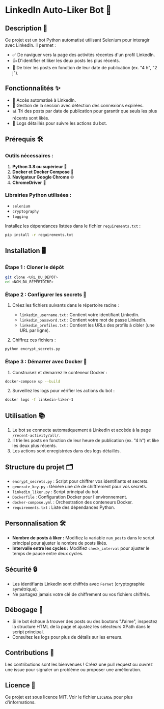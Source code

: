 # LinkedIn Auto-Liker Bot 🚀

## Description 📝
Ce projet est un bot Python automatisé utilisant Selenium pour interagir avec LinkedIn. Il permet :
- ✅ De naviguer vers la page des activités récentes d'un profil LinkedIn.
- 👍 D'identifier et liker les deux posts les plus récents.
- 📅 De trier les posts en fonction de leur date de publication (ex. "4 h", "2 j").

## Fonctionnalités ✨
- 🔐 Accès automatisé à LinkedIn.
- 🔄 Gestion de la session avec détection des connexions expirées.
- 📊 Tri des posts par date de publication pour garantir que seuls les plus récents sont likés.
- 📜 Logs détaillés pour suivre les actions du bot.

## Prérequis 🛠️
### Outils nécessaires :
1. **Python 3.8 ou supérieur** 🐍
2. **Docker et Docker Compose** 🐳
3. **Navigateur Google Chrome** 🌐
4. **ChromeDriver** 🚗

### Librairies Python utilisées :
- `selenium`
- `cryptography`
- `logging`

Installez les dépendances listées dans le fichier `requirements.txt` :
```bash
pip install -r requirements.txt
```

## Installation 🖥️
### Étape 1 : Cloner le dépôt
```bash
git clone <URL_DU_DÉPÔT>
cd <NOM_DU_RÉPERTOIRE>
```

### Étape 2 : Configurer les secrets 🔑
1. Créez les fichiers suivants dans le répertoire racine :
   - `linkedin_username.txt` : Contient votre identifiant LinkedIn.
   - `linkedin_password.txt` : Contient votre mot de passe LinkedIn.
   - `linkedin_profiles.txt` : Contient les URLs des profils à cibler (une URL par ligne).

2. Chiffrez ces fichiers :
```bash
python encrypt_secrets.py
```

### Étape 3 : Démarrer avec Docker 🐋
1. Construisez et démarrez le conteneur Docker :
```bash
docker-compose up --build
```
2. Surveillez les logs pour vérifier les actions du bot :
```bash
docker logs -f linkedin-liker-1
```

## Utilisation 📚
1. Le bot se connecte automatiquement à LinkedIn et accède à la page `/recent-activity/all/`.
2. Il trie les posts en fonction de leur heure de publication (ex. "4 h") et like les deux plus récents.
3. Les actions sont enregistrées dans des logs détaillés.

## Structure du projet 🗂️
- `encrypt_secrets.py` : Script pour chiffrer vos identifiants et secrets.
- `generate_key.py` : Génère une clé de chiffrement pour vos secrets.
- `linkedin_liker.py` : Script principal du bot.
- `Dockerfile` : Configuration Docker pour l'environnement.
- `docker-compose.yml` : Orchestration des conteneurs Docker.
- `requirements.txt` : Liste des dépendances Python.

## Personnalisation 🛠️
- **Nombre de posts à liker :** Modifiez la variable `num_posts` dans le script principal pour ajuster le nombre de posts likés.
- **Intervalle entre les cycles :** Modifiez `check_interval` pour ajuster le temps de pause entre deux cycles.

## Sécurité 🔒
- Les identifiants LinkedIn sont chiffrés avec `Fernet` (cryptographie symétrique).
- Ne partagez jamais votre clé de chiffrement ou vos fichiers chiffrés.

## Débogage 🐞
- Si le bot échoue à trouver des posts ou des boutons "J’aime", inspectez la structure HTML de la page et ajustez les sélecteurs XPath dans le script principal.
- Consultez les logs pour plus de détails sur les erreurs.

## Contributions 🤝
Les contributions sont les bienvenues ! Créez une pull request ou ouvrez une issue pour signaler un problème ou proposer une amélioration.

## Licence 📜
Ce projet est sous licence MIT. Voir le fichier `LICENSE` pour plus d'informations.
